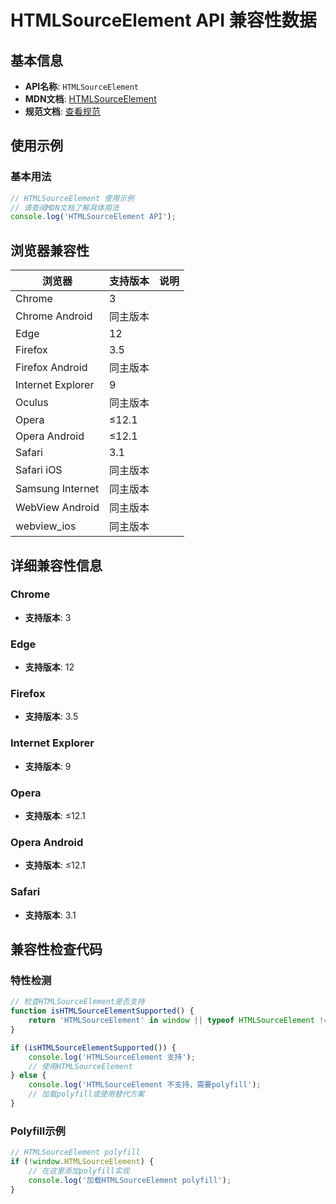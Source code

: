 # HTMLSourceElement API 兼容性数据

## 基本信息

- **API名称**: `HTMLSourceElement`
- **MDN文档**: [HTMLSourceElement](https://developer.mozilla.org/docs/Web/API/HTMLSourceElement)
- **规范文档**: [查看规范](https://html.spec.whatwg.org/multipage/embedded-content.html#htmlsourceelement)

## 使用示例

### 基本用法

```javascript
// HTMLSourceElement 使用示例
// 请查阅MDN文档了解具体用法
console.log('HTMLSourceElement API');
```

## 浏览器兼容性

| 浏览器 | 支持版本 | 说明 |
|--------|----------|------|
| Chrome | 3 |  |
| Chrome Android | 同主版本 |  |
| Edge | 12 |  |
| Firefox | 3.5 |  |
| Firefox Android | 同主版本 |  |
| Internet Explorer | 9 |  |
| Oculus | 同主版本 |  |
| Opera | ≤12.1 |  |
| Opera Android | ≤12.1 |  |
| Safari | 3.1 |  |
| Safari iOS | 同主版本 |  |
| Samsung Internet | 同主版本 |  |
| WebView Android | 同主版本 |  |
| webview_ios | 同主版本 |  |

## 详细兼容性信息

### Chrome

- **支持版本**: 3

### Edge

- **支持版本**: 12

### Firefox

- **支持版本**: 3.5

### Internet Explorer

- **支持版本**: 9

### Opera

- **支持版本**: ≤12.1

### Opera Android

- **支持版本**: ≤12.1

### Safari

- **支持版本**: 3.1

## 兼容性检查代码

### 特性检测

```javascript
// 检查HTMLSourceElement是否支持
function isHTMLSourceElementSupported() {
    return 'HTMLSourceElement' in window || typeof HTMLSourceElement !== 'undefined';
}

if (isHTMLSourceElementSupported()) {
    console.log('HTMLSourceElement 支持');
    // 使用HTMLSourceElement
} else {
    console.log('HTMLSourceElement 不支持，需要polyfill');
    // 加载polyfill或使用替代方案
}
```

### Polyfill示例

```javascript
// HTMLSourceElement polyfill
if (!window.HTMLSourceElement) {
    // 在这里添加polyfill实现
    console.log('加载HTMLSourceElement polyfill');
}
```

